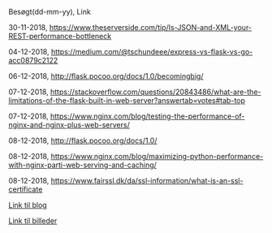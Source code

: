 Besøgt(dd-mm-yy), Link

30-11-2018, https://www.theserverside.com/tip/Is-JSON-and-XML-your-REST-performance-bottleneck

04-12-2018, https://medium.com/@tschundeee/express-vs-flask-vs-go-acc0879c2122

06-12-2018, http://flask.pocoo.org/docs/1.0/becomingbig/

07-12-2018, https://stackoverflow.com/questions/20843486/what-are-the-limitations-of-the-flask-built-in-web-server?answertab=votes#tab-top

07-12-2018, https://www.nginx.com/blog/testing-the-performance-of-nginx-and-nginx-plus-web-servers/

08-12-2018, http://flask.pocoo.org/docs/1.0/

08-12-2018, https://www.nginx.com/blog/maximizing-python-performance-with-nginx-parti-web-serving-and-caching/

08-12-2018, https://www.fairssl.dk/da/ssl-information/what-is-an-ssl-certificate


[Link til blog](README.md)

[Link til billeder](/images)
